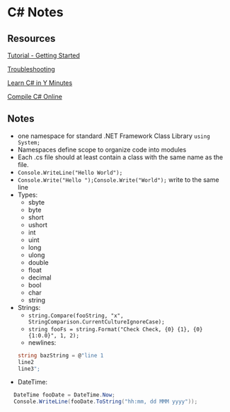 # C# Notes 

## Resources

[Tutorial - Getting Started](https://www.microsoft.com/net/tutorials/csharp/getting-started)


[Troubleshooting](https://www.microsoft.com/net/tutorials/csharp/getting-started/troubleshooting)


[Learn C# in Y Minutes](https://learnxinyminutes.com/docs/csharp/)


[Compile C# Online](http://rextester.com/)


## Notes

* one namespace for standard .NET Framework Class Library
```using System;```
* Namespaces define scope to organize code into modules
* Each .cs file should at least contain a class with the same name as the file.
* `Console.WriteLine("Hello World");`
* `Console.Write("Hello ");Console.Write("World");` write to the same line
* Types: 
  * sbyte
  * byte
  * short
  * ushort
  * int
  * uint
  * long
  * ulong
  * double
  * float
  * decimal
  * bool
  * char
  * string
* Strings:
  * `string.Compare(fooString, "x", StringComparison.CurrentCultureIgnoreCase);`
  * `string fooFs = string.Format("Check Check, {0} {1}, {0} {1:0.0}", 1, 2);`
  * newlines:
  ```csharp
  string bazString = @"line 1
  line2
  line3";
  ```
* DateTime:
```csharp
  DateTime fooDate = DateTime.Now;
  Console.WriteLine(fooDate.ToString("hh:mm, dd MMM yyyy"));
```


